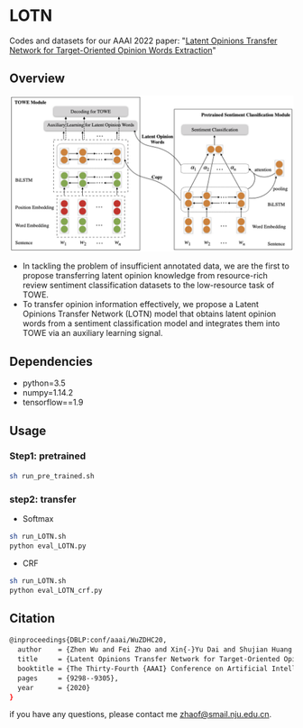 # LOTN

Codes and datasets for our AAAI 2022 paper: "[Latent Opinions Transfer Network for Target-Oriented Opinion Words Extraction](https://arxiv.org/pdf/2001.01989.pdf)"

## Overview

<img src="figs/LOTN.png" style="width:200px height:300px" />

- In tackling the problem of insufficient annotated data, we are the first to propose transferring latent opinion knowledge from resource-rich review sentiment classification datasets to the low-resource task of TOWE.
- To transfer opinion information effectively, we propose a Latent Opinions Transfer Network (LOTN) model that obtains latent opinion words from a sentiment classification model and integrates them into TOWE via an auxiliary learning signal.

## Dependencies

- python=3.5
- numpy=1.14.2
- tensorflow==1.9

## Usage

### Step1: pretrained
```bash
sh run_pre_trained.sh
```
### step2: transfer
- Softmax
```bash
sh run_LOTN.sh
python eval_LOTN.py
```
- CRF
```bash
sh run_LOTN.sh
python eval_LOTN_crf.py
```
## Citation
```bash
@inproceedings{DBLP:conf/aaai/WuZDHC20,
  author    = {Zhen Wu and Fei Zhao and Xin{-}Yu Dai and Shujian Huang and Jiajun Chen},
  title     = {Latent Opinions Transfer Network for Target-Oriented Opinion Words Extraction},
  booktitle = {The Thirty-Fourth {AAAI} Conference on Artificial Intelligence, {AAAI} 2020, New York, NY, USA, February 7-12, 2020},
  pages     = {9298--9305},
  year      = {2020}
}
```

if you have any questions, please contact me zhaof@smail.nju.edu.cn.